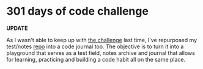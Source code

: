 # 301 days of code challenge

**UPDATE**

As I wasn't able to keep up with [the challenge](./log_301.md) last time, I've repurposed my test/notes [repo](https://github.com/AdrianSkar/codehub) into a code journal too. The objective is to turn it into a playground that serves as a test field, notes archive and journal that allows for learning, practicing and building a code habit all on the same place.
